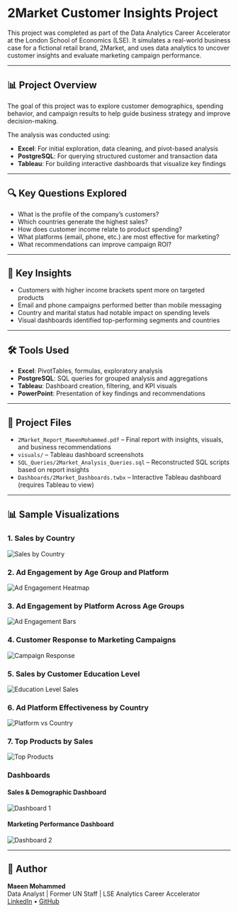 # 2Market Customer Insights Project

This project was completed as part of the Data Analytics Career Accelerator at the London School of Economics (LSE). It simulates a real-world business case for a fictional retail brand, 2Market, and uses data analytics to uncover customer insights and evaluate marketing campaign performance.

---

## 📊 Project Overview

The goal of this project was to explore customer demographics, spending behavior, and campaign results to help guide business strategy and improve decision-making.

The analysis was conducted using:
- **Excel**: For initial exploration, data cleaning, and pivot-based analysis  
- **PostgreSQL**: For querying structured customer and transaction data  
- **Tableau**: For building interactive dashboards that visualize key findings  

---

## 🔍 Key Questions Explored

- What is the profile of the company’s customers?  
- Which countries generate the highest sales?  
- How does customer income relate to product spending?  
- What platforms (email, phone, etc.) are most effective for marketing?  
- What recommendations can improve campaign ROI?

---

## 🧠 Key Insights

- Customers with higher income brackets spent more on targeted products  
- Email and phone campaigns performed better than mobile messaging  
- Country and marital status had notable impact on spending levels  
- Visual dashboards identified top-performing segments and countries

---

## 🛠 Tools Used

- **Excel**: PivotTables, formulas, exploratory analysis  
- **PostgreSQL**: SQL queries for grouped analysis and aggregations  
- **Tableau**: Dashboard creation, filtering, and KPI visuals  
- **PowerPoint**: Presentation of key findings and recommendations  

---

## 📁 Project Files

- `2Market_Report_MaeenMohammed.pdf` – Final report with insights, visuals, and business recommendations  
- `visuals/` – Tableau dashboard screenshots  
- `SQL_Queries/2Market_Analysis_Queries.sql` – Reconstructed SQL scripts based on report insights  
- `Dashboards/2Market_Dashboards.twbx` – Interactive Tableau dashboard (requires Tableau to view)  


---

## 📊 Sample Visualizations

### 1. Sales by Country  
![Sales by Country](visuals/1.jpg)

### 2. Ad Engagement by Age Group and Platform  
![Ad Engagement Heatmap](visuals/2.jpg)

### 3. Ad Engagement by Platform Across Age Groups  
![Ad Engagement Bars](visuals/3.jpg)

### 4. Customer Response to Marketing Campaigns  
![Campaign Response](visuals/4.jpg)

### 5. Sales by Customer Education Level  
![Education Level Sales](visuals/5.jpg)

### 6. Ad Platform Effectiveness by Country  
![Platform vs Country](visuals/6.jpg)

### 7. Top Products by Sales  
![Top Products](visuals/7.jpg)

### Dashboards  
#### Sales & Demographic Dashboard  
![Dashboard 1](visuals/dash-1.jpg)

#### Marketing Performance Dashboard  
![Dashboard 2](visuals/dash-2.jpg)

---

## 📌 Author

**Maeen Mohammed**  
Data Analyst | Former UN Staff | LSE Analytics Career Accelerator  
[LinkedIn](https://www.linkedin.com/in/maeen-mohammed-2910a9a2) • [GitHub](https://github.com/maeenmohammed2027)



